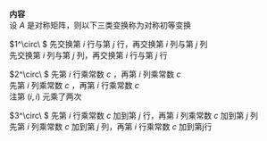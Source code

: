 **内容**  
设 $A$ 是对称矩阵，则以下三类变换称为对称初等变换  
  
 $1^\circ\ $ 先交换第 $i$ 行与第 $j$ 行，再交换第 $i$ 列与第 $j$ 列  
     先交换第 $i$ 列与第 $j$ 列，再交换第 $i$ 行与第 $j$ 行  
  
 $2^\circ\ $ 先第 $i$ 行乘常数 $c$ ，再第 $i$ 列乘常数 $c$   
     先第 $i$ 列乘常数 $c$ ，再第 $i$ 行乘常数 $c$   
     注第 $(i,i)$ 元乘了两次  
  
 $3^\circ\ $ 先第 $i$ 行乘常数 $c$ 加到第 $j$ 行，再第 $i$ 列乘常数 $c$ 加到第 $j$ 列  
     先第 $i$ 列乘常数 $c$ 加到第 $j$ 列，再第 $i$ 行乘常数 $c$ 加到第j行  
